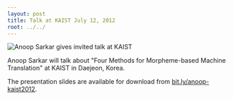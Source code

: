 ```yaml
---
layout: post
title: Talk at KAIST July 12, 2012
root: ../../
---
```


![Anoop Sarkar gives invited talk at KAIST](}images/kaist-talk.png "Anoop Sarkar gives invited talk at KAIST")

Anoop Sarkar will talk about "Four Methods for Morpheme-based Machine Translation" at KAIST in Daejeon, Korea.

The presentation slides are available for download from <a href="http://bit.ly/anoop-kaist2012">bit.ly/anoop-kaist2012</a>.
